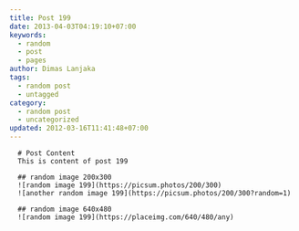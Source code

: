 ```yaml
---
title: Post 199
date: 2013-04-03T04:19:10+07:00
keywords:
  - random
  - post
  - pages
author: Dimas Lanjaka
tags:
  - random post
  - untagged
category:
  - random post
  - uncategorized
updated: 2012-03-16T11:41:48+07:00
---
```


      # Post Content
      This is content of post 199

      ## random image 200x300
      ![random image 199](https://picsum.photos/200/300)
      ![another random image 199](https://picsum.photos/200/300?random=1)

      ## random image 640x480
      ![random image 199](https://placeimg.com/640/480/any)
      